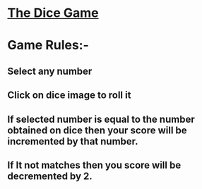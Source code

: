 #                                                             [The Dice Game](https://dice-game-bice.vercel.app/)

# Game Rules:-

## Select any number
## Click on dice image to roll it
## If selected number is equal to the number obtained on dice then your score will be incremented by that number.
## If It not matches then you score will be decremented by 2.
